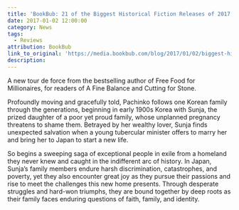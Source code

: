 ```yaml
---
title: 'BookBub: 21 of the Biggest Historical Fiction Releases of 2017'
date: 2017-01-02 12:00:00
category: News
tags:
  - Reviews
attribution: BookBub
link_to_original: 'https://media.bookbub.com/blog/2017/01/02/biggest-historical-fiction-coming-in-2017/'
description:
---
```



A new tour de force from the bestselling author of Free Food for Millionaires, for readers of A Fine Balance and Cutting for Stone.

Profoundly moving and gracefully told, Pachinko follows one Korean family through the generations, beginning in early 1900s Korea with Sunja, the prized daughter of a poor yet proud family, whose unplanned pregnancy threatens to shame them. Betrayed by her wealthy lover, Sunja finds unexpected salvation when a young tubercular minister offers to marry her and bring her to Japan to start a new life.

So begins a sweeping saga of exceptional people in exile from a homeland they never knew and caught in the indifferent arc of history. In Japan, Sunja’s family members endure harsh discrimination, catastrophes, and poverty, yet they also encounter great joy as they pursue their passions and rise to meet the challenges this new home presents. Through desperate struggles and hard-won triumphs, they are bound together by deep roots as their family faces enduring questions of faith, family, and identity.
